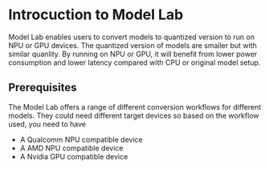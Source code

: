 # Introcuction to Model Lab

Model Lab enables users to convert models to quantized version to run on NPU or GPU devices. The quantized version of models are smaller but with similar quanlity. By running on NPU or GPU, it will benefit from lower power consumption and lower latency compared with CPU or original model setup.

## Prerequisites

The Model Lab offers a range of different conversion workflows for different models. They could need different target devices so based on the workflow used, you need to have

- A Qualcomm NPU compatible device
- A AMD NPU compatible device
- A Nvidia GPU compatible device
